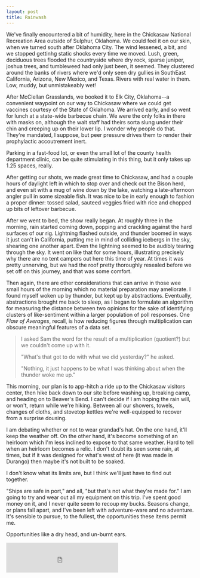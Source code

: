 ```yaml
---
layout: post
title: Rainwash
---
```


We've finally encountered a bit of humidity, here in the Chickasaw National Recreation Area outside of Sulphur, Oklahoma. We could feel it on our skin, when we turned south after Oklahoma City. The wind lessened, a bit, and we stopped gettinhg static shocks every time we moved. Lush, green, deciduous trees flooded the countryside where dry rock, sparse juniper, joshua trees, and tumbleweed had only just been, it seemed. They clustered around the banks of rivers where we'd only seen dry gullies in SouthEast California, Arizona, New Mexico, and Texas. Rivers with real water in them. Low, muddy, but unmistakeably wet!

After McClellan Grasslands, we booked it to Elk City, Oklahoma--a convenient waypoint on our way to Chickasaw where we could get vaccines courtesy of the State of Oklahoma. We arrived early, and so went for lunch at a state-wide barbecue chain. We were the only folks in there with masks on, although the wait staff had theirs sorta slung under their chin and creeping up on their lower lip. I wonder why people do that. They're mandated, I suppose, but peer pressure drives them to render their prophylactic accoutrement inert.

Parking in a fast-food lot, or even the small lot of the county health department clinic, can be quite stimulating in this thing, but it only takes up 1.25 spaces, really.

After getting our shots, we made great time to Chickasaw, and had a couple hours of daylight left in which to stop over and check out the Bison herd, and even sit with a mug of wine down by the lake, watching a late-afternoon angler pull in some sizeable fish. It was nice to be in early enough to fashion a proper dinner: tossed salad, sauteed veggies fried with rice and chopped up bits of leftover barbecue.

After we went to bed, the show really began. At roughly three in the morning, rain started coming down, popping and crackling against the hard surfaces of our rig. Lightning flashed outside, and thunder boomed in ways it just can't in California, putting me in mind of colliding icebergs in the sky, shearing one another apart. Even the lightning seemed to be audibly tearing through the sky. It went on like that for some hours, illustrating precisely why there are no tent campers out here this time of year. At times it was pretty unnerving, but we had the roof pretty thoroughly resealed before we set off on this journey, and that was some comfort.

Then again, there are other considerations that can arrive in those wee small hours of the morning which no material preparation may ameliorate. I found myself woken up by thunder, but kept up by abstractions. Eventually, abstractions brought me back to sleep, as I began to formulate an algorithm for measuring the distance between two opinions for the sake of identifying clusters of like-sentiment within a larger population of poll responses. One *Flaw of Averages*, recall, is how reducing figures through multiplication can obscure meaningful features of a data set.

> I asked Sam the word for the result of a multiplication (quotient?) but we couldn't come up with it.
>
> "What's that got to do with what we did yesterday?" he asked.
>
> "Nothing, it just happens to be what I was thinking about when the thunder woke me up."

This morning, our plan is to app-hitch a ride up to the Chickasaw visitors center, then hike back down to our site before washing up, breaking camp, and heading on to Beaver's Bend. I can't decide if I am hoping the rain will, or won't, return while we're hiking. Between all our showers, towels, changes of cloths, and stovetop kettles we're well-equipped to recover from a surprise dousing.

I am debating whether or not to wear grandad's hat. On the one hand, it'll keep the weather off. On the other hand, it's become something of an heirloom which I'm less inclined to expose to that same weather. Hard to tell when an heirloom becomes a relic. I don't doubt its seen some rain, at times, but if it was designed for what's west of here (it was made in Durango) then maybe it's not built to be soaked.

I don't know what its limits are, but I think we'll just have to find out together.

"Ships are safe in port," and all, "but that's not what they're made for." I am going to try and wear out all my equipment on this trip. I've spent good money on it, and I never quite seem to recoup my bucks. Seasons change, or plans fall apart, and I've been left with adventure-ware and no adventure. It's sensible to pursue, to the fullest, the opportunities these items permit me.

Opportunities like a dry head, and un-burnt ears.

<iframe src="https://open.spotify.com/embed/track/7oXP56aUNn7ofMyLhvPhEK" width="300" height="80" frameborder="0" allowtransparency="true" allow="encrypted-media"></iframe>

